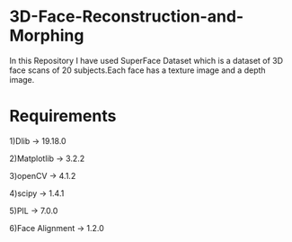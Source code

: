 # 3D-Face-Reconstruction-and-Morphing
In this Repository I have used SuperFace Dataset which is a dataset of 3D face scans of 20 subjects.Each face has a texture image and a depth image.

# Requirements
1)Dlib -> 19.18.0

2)Matplotlib -> 3.2.2

3)openCV -> 4.1.2

4)scipy -> 1.4.1

5)PIL -> 7.0.0

6)Face Alignment -> 1.2.0



